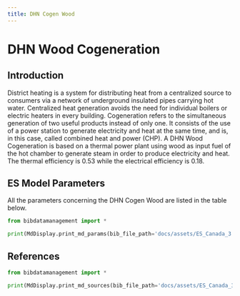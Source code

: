 ```yaml
---
title: DHN Cogen Wood
---
```


# DHN Wood Cogeneration

## Introduction

District heating is a system for distributing heat from a centralized
source to consumers via a network of underground insulated pipes
carrying hot water. Centralized heat generation avoids the need for
individual boilers or electric heaters in every building. Cogeneration
refers to the simultaneous generation of two useful products instead of
only one. It consists of the use of a power station to generate
electricity and heat at the same time, and is, in this case, called
combined heat and power (CHP). A DHN Wood Cogeneration is based
on a thermal power plant using wood as input fuel of the hot chamber to
generate steam in order to produce electricity and heat. The thermal
efficiency is 0.53 while the electrical efficiency is 0.18.

## ES Model Parameters

All the parameters concerning the DHN Cogen Wood are listed in the table
below.

```python exec="on"
from bibdatamanagement import *

print(MdDisplay.print_md_params(bib_file_path='docs/assets/ES_Canada_3.bib',filter_entry='DHN_COGEN_WOOD'))
```

## References

```python exec="on"
from bibdatamanagement import *

print(MdDisplay.print_md_sources(bib_file_path='docs/assets/ES_Canada_3.bib',filter_entry='DHN_COGEN_WOOD'))
```
